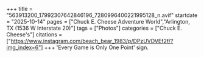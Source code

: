 +++
title = "563913200_17992307642846196_7280996400221995128_n.avif"
startdate = "2025-10-14"
pages = ["Chuck E. Cheese Adventure World","Arlington, TX (1536 W Interstate 20)"]
tags = ["Photos"]
categories = ["Chuck E. Cheese's"]
citations = ["https://www.instagram.com/beach_bear_1983/p/DPzUVDVEf2f/?img_index=6"]
+++
'Every Game is Only One Point' sign.